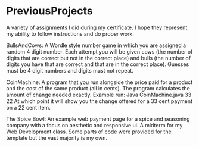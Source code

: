 # PreviousProjects

A variety of assignments I did during my certificate. I hope they represent my ability to follow instructions and do proper work.

BullsAndCows: A Wordle style number game in which you are assigned a random 4 digit number. Each attempt you will be given cows (the number of digits that are correct but not in the correct place) and bulls (the number of digits you have that are correct and that are in the correct place). Guesses must be 4 digit numbers and digits must not repeat. 

CoinMachine: A program that you run alongside the price paid for a product and the cost of the same product (all in cents). The program calculates the amount of change needed exactly.
Example run: Java CoinMachine.java 33 22
At which point it will show you the change offered for a 33 cent payment on a 22 cent item.

The Spice Bowl: An example web payment page for a spice and seasoning company with a focus on aesthetic and responsive ui. A midterm for my Web Development class. Some parts of code were provided for the template but the vast majority is my own.
